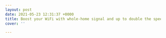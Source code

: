 ```yaml
---
layout: post
date: 2021-05-23 12:31:37 +0000
title: Boost your WiFi with whole-home signal and up to double the speed
cover: ''

---
```


